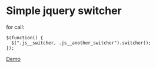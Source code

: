 # Simple jquery switcher

for call:

    $(function() {
      $(".js__switcher, .js__another_switcher").switcher();
    });

[Demo](http://jumanji.name/example/jquery-switcher/)
